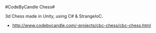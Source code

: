 #CodeByCandle Chess#

3d Chess made in Unity, using C# & StrangeIoC.

* http://www.codebycandle.com/-projects/cbc-chess/cbc-chess.html